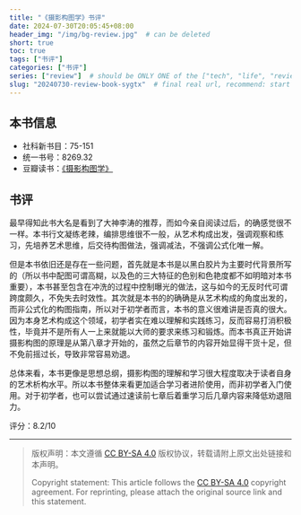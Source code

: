 ```yaml
---
title: "《摄影构图学》书评"
date: 2024-07-30T20:05:45+08:00
header_img: "/img/bg-review.jpg"  # can be deleted
short: true
toc: true
tags: ["书评"]
categories: ["书评"]
series: ["review"]  # should be ONLY ONE of the ["tech", "life", "review"]
slug: "20240730-review-book-sygtx"  # final real url, recommend: start by date, follow lower case words with hyphen splitter. E.g., `20230316-text-title`
---
```


## 本书信息

* 社科新书目：75-151
* 统一书号：8269.32
* 豆瓣读书：[《摄影构图学》](https://book.douban.com/subject/1779243/)

## 书评

最早得知此书大名是看到了大神李涛的推荐，而如今亲自阅读过后，的确感觉很不一样。本书行文凝练老辣，编排思维很不一般，从艺术构成出发，强调观察和练习，先培养艺术思维，后交待构图做法，强调减法，不强调公式化唯一解。

但是本书依旧还是存在一些问题，首先就是本书是以黑白胶片为主要时代背景所写的（所以书中配图可谓高糊，以及色的三大特征的色别和色艳度都不如明暗对本书重要），本书甚至包含在冲洗的过程中控制曝光的做法，这与如今的无反时代可谓跨度颇久，不免失去时效性。其次就是本书的的确确是从艺术构成的角度出发的，而非公式化的构图指南，所以对于初学者而言，本书的意义很难讲是否真的很大。因为本身艺术构成这个领域，初学者实在难以理解和实践练习，反而容易打消积极性，毕竟并不是所有人一上来就能以大师的要求来练习和锻炼。而本书真正开始讲摄影构图的原理是从第八章才开始的，虽然之后章节的内容开始显得干货十足，但不免前摇过长，导致非常容易劝退。

总体来看，本书更像是思想总纲，摄影构图的理解和学习很大程度取决于读者自身的艺术析构水平。所以本书整体来看更加适合学习者进阶使用，而非初学者入门使用。对于初学者，也可以尝试通过速读前七章后着重学习后几章内容来降低劝退阻力。

评分：8.2/10

---

> 版权声明：本文遵循 [CC BY-SA 4.0](https://creativecommons.org/licenses/by-sa/4.0/deed.zh) 版权协议，转载请附上原文出处链接和本声明。
>
> Copyright statement: This article follows the [CC BY-SA 4.0](https://creativecommons.org/licenses/by-sa/4.0/deed.en) copyright agreement. For reprinting, please attach the original source link and this statement.
